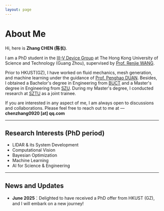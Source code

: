 ```yaml
---
layout: page
---
```


# About Me

<!--
<img src="./images/1_personal profile picture.jpg" class="floatpic">
-->

Hi, here is **Zhang CHEN (陈长)**.

I am a PhD student in the [III-V Device Group](https://personal.hkust-gz.edu.cn/renjiewang/#/offline/rlKIqrQFaY3?cps=hide&rps=hide&nav=0&ha=0&la=0&fc=0&out=0&rt=0) at The Hong Kong University of Science and Technology (Guang Zhou), supervised by [Prof. Renjie WANG](https://facultyprofiles.hkust-gz.edu.cn/faculty-personal-page?id=256).

Prior to HKUST(GZ), I have worked on fluid mechanics, mesh generation, and machine learning under the guidance of [Prof. Penghao DUAN](https://scholars.cityu.edu.hk/en/persons/pengduan). Besides, I obtained a Bachelor's degree in Engineering from [BUCT](https://www.buct.edu.cn/main.htm) and a Master's degree in Engineering from [SZU](https://www.szu.edu.cn/). During my Master's degree, I conducted research at [SZTU](https://www.sztu.edu.cn/) as a joint trainee.

If you are interested in any aspect of me, I am always open to discussions and collaborations. Please feel free to reach out to me at — **chenzhang0920 [at] qq.com**

---

## Research Interests (PhD period)

- LIDAR & its System Development
- Computational Vision
- Bayesian Optimization
- Machine Learning
- AI for Science & Engineering

---

## News and Updates

- **June 2025**：Delighted to have received a PhD offer from HKUST (GZ), and I will embark on a new journey!


<br>

